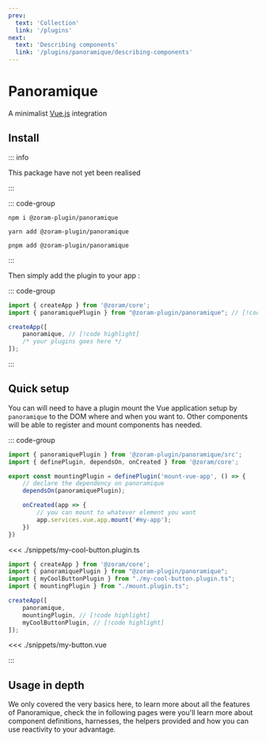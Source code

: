 ```yaml
---
prev:
  text: 'Collection'
  link: '/plugins'
next:
  text: 'Describing components'
  link: '/plugins/panoramique/describing-components'
---
```


# Panoramique

A minimalist [Vue.js](https://vuejs.org/) integration

## Install

::: info

This package have not yet been realised

:::

::: code-group

```shell:no-line-numbers [npm]
npm i @zoram-plugin/panoramique
```

```shell:no-line-numbers [yarn]
yarn add @zoram-plugin/panoramique
```

```shell:no-line-numbers [pnpm]
pnpm add @zoram-plugin/panoramique
```

:::

Then simply add the plugin to your app :

::: code-group

```ts [my-app.ts]
import { createApp } from '@zoram/core';
import { panoramiquePlugin } from "@zoram-plugin/panoramique"; // [!code highlight]

createApp([
	panoramique, // [!code highlight]
	/* your plugins goes here */
]);
```

:::

## Quick setup

You can will need to have a plugin mount the Vue application setup by
`panoramique` to the DOM where and when you want to. Other components will be
able to register and mount components has needed.

::: code-group

```ts [mount.plugin.ts]
import { panoramiquePlugin } from '@zoram-plugin/panoramique/src';
import { definePlugin, dependsOn, onCreated } from '@zoram/core';

export const mountingPlugin = definePlugin('mount-vue-app', () => {
	// declare the dependency on panoramique
	dependsOn(panoramiquePlugin);

	onCreated(app => {
		// you can mount to whatever element you want
		app.services.vue.app.mount('#my-app');
	})
})
```

<<< ./snippets/my-cool-button.plugin.ts

```ts [my-app.ts]
import { createApp } from '@zoram/core';
import { panoramiquePlugin } from "@zoram-plugin/panoramique";
import { myCoolButtonPlugin } from "./my-cool-button.plugin.ts";
import { mountingPlugin } from "./mount.plugin.ts";

createApp([
	panoramique,
	mountingPlugin, // [!code highlight]
	myCoolButtonPlugin, // [!code highlight]
]);
```

<<< ./snippets/my-button.vue

:::

## Usage in depth

We only covered the very basics here, to learn more about all the features of
Panoramique, check the in following pages were you'll learn more about component
definitions, harnesses, the helpers provided and how you can use reactivity to
your advantage. 